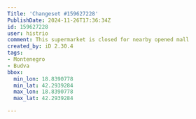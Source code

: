 ```yaml
---
Title: 'Changeset #159627228'
PublishDate: 2024-11-26T17:36:34Z
id: 159627228
user: histrio
comment: This supermarket is closed for nearby opened mall
created_by: iD 2.30.4
tags:
- Montenegro
- Budva
bbox:
  min_lon: 18.8390778
  min_lat: 42.2939284
  max_lon: 18.8390778
  max_lat: 42.2939284

---
```

